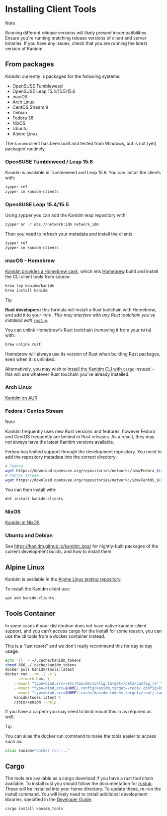 # Installing Client Tools

> [!NOTE]
>
> Running different release versions will likely present incompatibilities. Ensure you're running matching release
> versions of client and server binaries. If you have any issues, check that you are running the latest version of
> Kanidm.

## From packages

Kanidm currently is packaged for the following systems:

- OpenSUSE Tumbleweed
- OpenSUSE Leap 15.4/15.5/15.6
- macOS
- Arch Linux
- CentOS Stream 9
- Debian
- Fedora 38
- NixOS
- Ubuntu
- Alpine Linux

The `kanidm` client has been built and tested from Windows, but is not (yet) packaged routinely.

### OpenSUSE Tumbleweed / Leap 15.6

Kanidm is available in Tumbleweed and Leap 15.6. You can install the clients with:

```bash
zypper ref
zypper in kanidm-clients
```

### OpenSUSE Leap 15.4/15.5

Using zypper you can add the Kanidm leap repository with:

```bash
zypper ar -f obs://network:idm network_idm
```

Then you need to refresh your metadata and install the clients.

```bash
zypper ref
zypper in kanidm-clients
```

### macOS - Homebrew

[Kanidm provides a Homebrew cask](https://github.com/kanidm/homebrew-kanidm), which lets [Homebrew](https://brew.sh/)
build and install the CLI client tools from source:

```bash
brew tap kanidm/kanidm
brew install kanidm
```

> [!TIP]
>
> **Rust developers:** this formula will install a Rust toolchain with Homebrew, and add it to your `PATH`. _This may
> interfere with any Rust toolchain you've installed with [`rustup`](https://rustup.rs/)._
>
> You can unlink Homebrew's Rust toolchain (removing it from your `PATH`) with:
>
> ```sh
> brew unlink rust
> ```
>
> Homebrew will always use its version of Rust when building Rust packages, even when it is unlinked.
>
> Alternatively, you may wish to [install the Kanidm CLI with `cargo`](#cargo) instead – this will use whatever Rust
> toochain you've already installed.

### Arch Linux

[Kanidm on AUR](https://aur.archlinux.org/packages?O=0&K=kanidm)

### Fedora / Centos Stream

> [!NOTE]
>
> Kanidm frequently uses new Rust versions and features, however Fedora and CentOS frequently are behind in Rust
> releases. As a result, they may not always have the latest Kanidm versions available.

Fedora has limited support through the development repository. You need to add the repository metadata into the correct
directory:

```bash
# Fedora
wget https://download.opensuse.org/repositories/network:/idm/Fedora_$(rpm -E %fedora)/network:idm.repo
# Centos Stream
wget https://download.opensuse.org/repositories/network:/idm/CentOS_$(rpm -E %rhel)_Stream/network:idm.repo
```

You can then install with:

```bash
dnf install kanidm-clients
```

### NixOS

[Kanidm in NixOS](https://search.nixos.org/packages?sort=relevance&type=packages&query=kanidm)

### Ubuntu and Debian

See <https://kanidm.github.io/kanidm_ppa/> for nightly-built packages of the current development builds, and how to
install them.

## Alpine Linux

Kanidm is available in the [Alpine Linux testing repository](https://pkgs.alpinelinux.org/packages?name=kanidm%2A).

To install the Kanidm client use:

```bash
apk add kanidm-clients
```

## Tools Container

In some cases if your distribution does not have native kanidm-client support, and you can't access cargo for the
install for some reason, you can use the cli tools from a docker container instead.

This is a "last resort" and we don't really recommend this for day to day usage.

```bash
echo '{}' > ~/.cache/kanidm_tokens
chmod 666 ~/.cache/kanidm_tokens
docker pull kanidm/tools:latest
docker run --rm -i -t \
    --network host \
    --mount "type=bind,src=/etc/kanidm/config,target=/data/config:ro" \
    --mount "type=bind,src=$HOME/.config/kanidm,target=/root/.config/kanidm" \
    --mount "type=bind,src=$HOME/.cache/kanidm_tokens,target=/root/.cache/kanidm_tokens" \
    kanidm/tools:latest \
    /sbin/kanidm --help
```

If you have a ca.pem you may need to bind mount this in as required as well.

> [!TIP]
>
> You can alias the docker run command to make the tools easier to access such as:

```bash
alias kanidm="docker run ..."
```

## Cargo

The tools are available as a cargo download if you have a rust tool chain available. To install rust you should follow
the documentation for [rustup](https://rustup.rs/). These will be installed into your home directory. To update these,
re-run the install command. You will likely need to install additional development libraries, specified in the
[Developer Guide](developers/).

```bash
cargo install kanidm_tools
```
